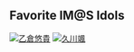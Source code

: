 ## Favorite IM@S Idols
[![乙倉悠貴](https://img.shields.io/badge/CINDERELLA%20GIRLS-%E4%B9%99%E5%80%89%E6%82%A0%E8%B2%B4-%23e3bec3?style=for-the-badge)](https://idollist.idolmaster-official.jp/search/detail/20039)
[![久川颯](https://img.shields.io/badge/CINDERELLA%20GIRLS-%E4%B9%85%E5%B7%9D%E9%A2%AF-%237eddd3?style=for-the-badge)](https://idollist.idolmaster-official.jp/search/detail/20132)
